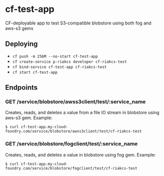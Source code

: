 # cf-test-app
CF-deployable app to test S3-compatible blobstore using both fog and aws-s3 gems

## Deploying
* `cf push -m 256M --no-start cf-test-app`
* `cf create-service p-riakcs developer cf-riakcs-test`
* `cf bind-service cf-test-app cf-riakcs-test`
* `cf start cf-test-app`


## Endpoints

### GET /service/blobstore/awss3client/test/:service_name
Creates, reads, and deletes a value from a file IO stream in blobstore using aws-s3 gem.  Example:

    $ curl cf-test-app.my-cloud-foundry.com/service/blobstore/awss3client/test/cf-riakcs-test

### GET /service/blobstore/fogclient/test/:service_name
Creates, reads, and deletes a value in blobstore using fog gem.  Example:

    $ curl cf-test-app.my-cloud-foundry.com/service/blobstore/fogclient/test/cf-riakcs-test
